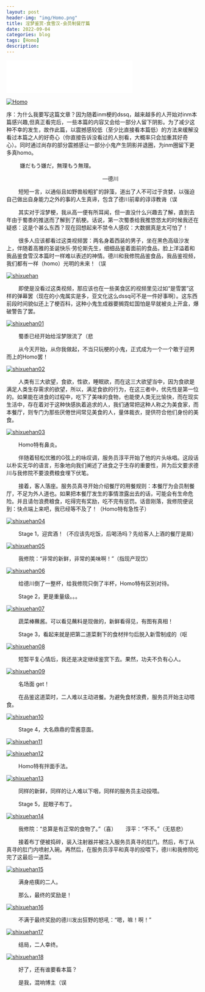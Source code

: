 ```yaml
---
layout: post
header-img: "img/Homo.png"
title: 淫梦鉴赏-食雪汉-会员制餐厅篇
date: 2022-09-04
categories: blog
tags: [Homo]
description: 
---
```


<iframe frameborder="no" border="0" marginwidth="0" marginheight="0" width=330 height=86 src="//music.163.com/outchain/player?type=2&id=1908127754&auto=1&height=66"></iframe>

<a href='https://github.com/zik000001/zik.github.io/blob/master/img/Homo.jpg' target='_blank'><img src='https://github.com/zik000001/zik.github.io/blob/master/img/Homo.jpg?raw=true' border='0' alt='Homo'/></a>

序：为什么我要写这篇文章？因为随着inm梗的dssq，越来越多的人开始对inm本篇感兴趣,但真正看完后，一些本篇的内容又会给一部分人留下阴影。为了减少这种不幸的发生，故作此篇，以震撼感较低（至少比直接看本篇低）的方法来缓解没看过本篇之人的好奇心（你直接告诉没看过的人别看，大概率只会加重其好奇心）。同时通过尚存的部分震撼感让一部分小鬼产生阴影并退圈，为inm圈留下更多真homo。

&nbsp;&nbsp;&nbsp;&nbsp;&nbsp;&nbsp;&nbsp;&nbsp;
    嫌だもう嫌だ，無理もう無理。
    
&nbsp;&nbsp;&nbsp;&nbsp;&nbsp;&nbsp;&nbsp;&nbsp;&nbsp;&nbsp;&nbsp;&nbsp;&nbsp;&nbsp;&nbsp;&nbsp;&nbsp;&nbsp;&nbsp;&nbsp;&nbsp;&nbsp;&nbsp;&nbsp;&nbsp;&nbsp;&nbsp;&nbsp;&nbsp;&nbsp;&nbsp;&nbsp;&nbsp;&nbsp;&nbsp;&nbsp;&nbsp;&nbsp;&nbsp;&nbsp;&nbsp;&nbsp;&nbsp;&nbsp;&nbsp;&nbsp;&nbsp;&nbsp;&nbsp;&nbsp;&nbsp;&nbsp;&nbsp;&nbsp;&nbsp;&nbsp;&nbsp;&nbsp;&nbsp;&nbsp;&nbsp;&nbsp;&nbsp;&nbsp;—德川

&nbsp;&nbsp;&nbsp;&nbsp;&nbsp;&nbsp;&nbsp;&nbsp;短短一言，以通俗且如野兽般粗犷的辞藻，道出了人不可过于贪婪，以强迫自己做出自身能力之外的事的人生真谛，包含了德川前辈的谆谆教诲（误

&nbsp;&nbsp;&nbsp;&nbsp;&nbsp;&nbsp;&nbsp;&nbsp;其实对于淫梦梗，我从高一便有所耳闻，但一直没什么兴趣去了解，直到去年由于蜀黍的推送而了解到了航梗。话说，第一次蜀黍给我推悠悠太的时候我还在疑惑：这是个甚么东西？现在回想起来不禁令人感叹：大数据真是太可怕了！

&nbsp;&nbsp;&nbsp;&nbsp;&nbsp;&nbsp;&nbsp;&nbsp;很多人应该都看过这类视频罢：两名身着西装的男子，坐在黑色高级沙发上，伴随着高雅的圣诞快乐·劳伦斯先生，细细品鉴着面前的食品，脸上洋溢着和我品鉴食雪汉本篇时一样难以表述的神情。德川和我修院品鉴食品，我品鉴视频，我们都有一样（homo）光明的未来！（误

<a href='https://github.com/zik000001/zik.github.io/blob/master/img/shixuehan.png' target='_blank'><img src='https://github.com/zik000001/zik.github.io/blob/master/img/shixuehan.png?raw=true' border='0' alt='shixuehan'/></a>

&nbsp;&nbsp;&nbsp;&nbsp;&nbsp;&nbsp;&nbsp;&nbsp;即使是没看过这类视频，那应该也在一些美食区的视频里见过如“是雪罢”这样的弹幕罢（现在的小鬼属实是多，亚文化这么dssq可不是一件好事啊）。这东西前段时间貌似还上了梗百科，这种小鬼生成器要搁霓虹国怕是早就被炎上开盒，爆破警告了罢。

<a href='https://github.com/zik000001/zik.github.io/blob/master/img/shixuehan01.png' target='_blank'><img src='https://github.com/zik000001/zik.github.io/blob/master/img/shixuehan01.png?raw=true' border='0' alt='shixuehan01'/></a>

&nbsp;&nbsp;&nbsp;&nbsp;&nbsp;&nbsp;&nbsp;&nbsp;蜀黍已经开始给淫梦限流了（悲

&nbsp;&nbsp;&nbsp;&nbsp;&nbsp;&nbsp;&nbsp;&nbsp;从今天开始，从你我做起，不当只玩梗的小鬼，正式成为一个一个敢于迎男而上的Homo罢！

<a href='https://github.com/zik000001/zik.github.io/blob/master/img/shixuehan02.png' target='_blank'><img src='https://github.com/zik000001/zik.github.io/blob/master/img/shixuehan02.png?raw=true' border='0' alt='shixuehan02'/></a>

&nbsp;&nbsp;&nbsp;&nbsp;&nbsp;&nbsp;&nbsp;&nbsp;人类有三大欲望，食欲，性欲，睡眠欲，而在这三大欲望当中，因为食欲是满足人类生存需求的欲望，所以，满足食欲的行为，在这三者中，优先性是第一位的。如果能在进食的过程中，吃下了美味的食物，也能使人类无比愉快，而在现实生活中，存在着对于这种快感执着追求的人，我们通常把这种人称之为美食家，而本餐厅，则专门为那些厌倦世间常见美食的人，量体裁衣，提供符合他们身份的美食。

<a href='https://github.com/zik000001/zik.github.io/blob/master/img/shixuehan03.png' target='_blank'><img src='https://github.com/zik000001/zik.github.io/blob/master/img/shixuehan03.png?raw=true' border='0' alt='shixuehan03'/></a>

&nbsp;&nbsp;&nbsp;&nbsp;&nbsp;&nbsp;&nbsp;&nbsp;Homo特有鼻炎。

&nbsp;&nbsp;&nbsp;&nbsp;&nbsp;&nbsp;&nbsp;&nbsp;伴随着轻松优雅的G弦上的咏叹调，服务员淳平开始了他的片头咏唱。这段话以朴实无华的语言，形象地向我们阐述了进食之于生存的重要性，并为后文要求德川与我修院不要浪费粮食埋下伏笔。

&nbsp;&nbsp;&nbsp;&nbsp;&nbsp;&nbsp;&nbsp;&nbsp;接着，客人落座。服务员真寻开始介绍餐厅的用餐规则：本餐厅为会员制餐厅，不足为外人道也。如果把本餐厅发生的事情泄露出去的话，可能会有生命危险。并且请勿浪费粮食，吃得完有奖励，吃不完有惩罚。话音刚落，我修院便说到：快点端上来吧，我已经等不及了！（Homo特有急性子）

<a href='https://github.com/zik000001/zik.github.io/blob/master/img/shixuehan04.png' target='_blank'><img src='https://github.com/zik000001/zik.github.io/blob/master/img/shixuehan04.png?raw=true' border='0' alt='shixuehan04'/></a>

&nbsp;&nbsp;&nbsp;&nbsp;&nbsp;&nbsp;&nbsp;&nbsp;Stage 1，迎宾酒！（不应该先吃饭，后喝汤吗？先给客人上酒的餐厅是屑）

<a href='https://github.com/zik000001/zik.github.io/blob/master/img/shixuehan05.png' target='_blank'><img src='https://github.com/zik000001/zik.github.io/blob/master/img/shixuehan05.png?raw=true' border='0' alt='shixuehan05'/></a>

&nbsp;&nbsp;&nbsp;&nbsp;&nbsp;&nbsp;&nbsp;&nbsp;我修院：“非常的新鲜，非常的美味啊！”（指现产现饮）

<a href='https://github.com/zik000001/zik.github.io/blob/master/img/shixuehan06.png' target='_blank'><img src='https://github.com/zik000001/zik.github.io/blob/master/img/shixuehan06.png?raw=true' border='0' alt='shixuehan06'/></a>

&nbsp;&nbsp;&nbsp;&nbsp;&nbsp;&nbsp;&nbsp;&nbsp;给德川倒了一整杯，给我修院只倒了半杯，Homo特有区别对待。

&nbsp;&nbsp;&nbsp;&nbsp;&nbsp;&nbsp;&nbsp;&nbsp;Stage 2，更是重量级。。。

<a href='https://github.com/zik000001/zik.github.io/blob/master/img/shixuehan07.png' target='_blank'><img src='https://github.com/zik000001/zik.github.io/blob/master/img/shixuehan07.png?raw=true' border='0' alt='shixuehan07'/></a>

&nbsp;&nbsp;&nbsp;&nbsp;&nbsp;&nbsp;&nbsp;&nbsp;蔬菜棒蘸酱。可以看见蘸料是现做的，新鲜看得见，有图有真相！

&nbsp;&nbsp;&nbsp;&nbsp;&nbsp;&nbsp;&nbsp;&nbsp;Stage 3，看起来就是把第二道菜剩下的食材拌匀后脱入新雪制成的（呕

<a href='https://github.com/zik000001/zik.github.io/blob/master/img/shixuehan08.png' target='_blank'><img src='https://github.com/zik000001/zik.github.io/blob/master/img/shixuehan08.png?raw=true' border='0' alt='shixuehan08'/></a>

&nbsp;&nbsp;&nbsp;&nbsp;&nbsp;&nbsp;&nbsp;&nbsp;短暂平复心情后，我还是决定继续鉴赏下去。果然，功夫不负有心人。

<a href='https://github.com/zik000001/zik.github.io/blob/master/img/shixuehan09.png' target='_blank'><img src='https://github.com/zik000001/zik.github.io/blob/master/img/shixuehan09.png?raw=true' border='0' alt='shixuehan09'/></a>

&nbsp;&nbsp;&nbsp;&nbsp;&nbsp;&nbsp;&nbsp;&nbsp;名场面 get！

&nbsp;&nbsp;&nbsp;&nbsp;&nbsp;&nbsp;&nbsp;&nbsp;在品鉴这道菜时，二人难以主动进餐。为避免食材浪费，服务员开始主动喂食。

<a href='https://github.com/zik000001/zik.github.io/blob/master/img/shixuehan10.png' target='_blank'><img src='https://github.com/zik000001/zik.github.io/blob/master/img/shixuehan10.png?raw=true' border='0' alt='shixuehan10'/></a>

&nbsp;&nbsp;&nbsp;&nbsp;&nbsp;&nbsp;&nbsp;&nbsp;Stage 4，大名鼎鼎的雪酱意面。

<a href='https://github.com/zik000001/zik.github.io/blob/master/img/shixuehan11.png' target='_blank'><img src='https://github.com/zik000001/zik.github.io/blob/master/img/shixuehan11.png?raw=true' border='0' alt='shixuehan11'/></a>

<a href='https://github.com/zik000001/zik.github.io/blob/master/img/shixuehan12.png' target='_blank'><img src='https://github.com/zik000001/zik.github.io/blob/master/img/shixuehan12.png?raw=true' border='0' alt='shixuehan12'/></a>

&nbsp;&nbsp;&nbsp;&nbsp;&nbsp;&nbsp;&nbsp;&nbsp;Homo特有拌面手法。

<a href='https://github.com/zik000001/zik.github.io/blob/master/img/shixuehan13.png' target='_blank'><img src='https://github.com/zik000001/zik.github.io/blob/master/img/shixuehan13.png?raw=true' border='0' alt='shixuehan13'/></a>

&nbsp;&nbsp;&nbsp;&nbsp;&nbsp;&nbsp;&nbsp;&nbsp;同样的新鲜，同样的让人难以下咽，同样的服务员主动投喂。

&nbsp;&nbsp;&nbsp;&nbsp;&nbsp;&nbsp;&nbsp;&nbsp;Stage 5，屁眼子布丁。

<a href='https://github.com/zik000001/zik.github.io/blob/master/img/shixuehan14.png' target='_blank'><img src='https://github.com/zik000001/zik.github.io/blob/master/img/shixuehan14.png?raw=true' border='0' alt='shixuehan14'/></a>

&nbsp;&nbsp;&nbsp;&nbsp;&nbsp;&nbsp;&nbsp;&nbsp;我修院：“总算是有正常的食物了。”（喜）&nbsp;&nbsp;&nbsp;&nbsp;&nbsp;&nbsp;淳平：“不不。”（无慈悲）

&nbsp;&nbsp;&nbsp;&nbsp;&nbsp;&nbsp;&nbsp;&nbsp;接着布丁便被捣碎，装入注射器并被注入服务员真寻的肛门。然后，布丁从真寻的肛门内喷射入碗。再然后，在服务员淳平和真寻的投喂下，德川和我修院吃完了这最后一道菜。

<a href='https://github.com/zik000001/zik.github.io/blob/master/img/shixuehan15.png' target='_blank'><img src='https://github.com/zik000001/zik.github.io/blob/master/img/shixuehan15.png?raw=true' border='0' alt='shixuehan15'/></a>

&nbsp;&nbsp;&nbsp;&nbsp;&nbsp;&nbsp;&nbsp;&nbsp;满身疮痍的二人。

&nbsp;&nbsp;&nbsp;&nbsp;&nbsp;&nbsp;&nbsp;&nbsp;那么，最终的奖励是！

<a href='https://github.com/zik000001/zik.github.io/blob/master/img/shixuehan16.png' target='_blank'><img src='https://github.com/zik000001/zik.github.io/blob/master/img/shixuehan16.png?raw=true' border='0' alt='shixuehan16'/></a>

&nbsp;&nbsp;&nbsp;&nbsp;&nbsp;&nbsp;&nbsp;&nbsp;不满于最终奖励的德川发出狂野的怒吼：“嗯，嘛！啊！”

<a href='https://github.com/zik000001/zik.github.io/blob/master/img/shixuehan17.png' target='_blank'><img src='https://github.com/zik000001/zik.github.io/blob/master/img/shixuehan17.png?raw=true' border='0' alt='shixuehan17'/></a>

&nbsp;&nbsp;&nbsp;&nbsp;&nbsp;&nbsp;&nbsp;&nbsp;结局，二人幸终。

<a href='https://github.com/zik000001/zik.github.io/blob/master/img/shixuehan18.png' target='_blank'><img src='https://github.com/zik000001/zik.github.io/blob/master/img/shixuehan18.png?raw=true' border='0' alt='shixuehan18'/></a>

&nbsp;&nbsp;&nbsp;&nbsp;&nbsp;&nbsp;&nbsp;&nbsp;好了，还有谁要看本篇？

&nbsp;&nbsp;&nbsp;&nbsp;&nbsp;&nbsp;&nbsp;&nbsp;是我，混响博主（误
